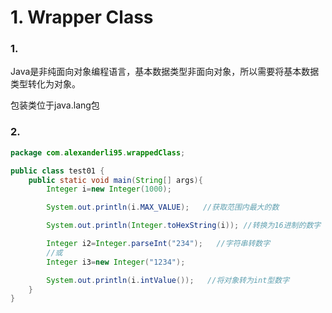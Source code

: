 # 1. Wrapper Class

### 1.

Java是非纯面向对象编程语言，基本数据类型非面向对象，所以需要将基本数据类型转化为对象。

包装类位于java.lang包

### 2.

~~~java
package com.alexanderli95.wrappedClass;

public class test01 {
    public static void main(String[] args){
        Integer i=new Integer(1000);

        System.out.println(i.MAX_VALUE);   //获取范围内最大的数

        System.out.println(Integer.toHexString(i)); //转换为16进制的数字

        Integer i2=Integer.parseInt("234");   //字符串转数字
        //或
        Integer i3=new Integer("1234");

        System.out.println(i.intValue());   //将对象转为int型数字
    }
}

~~~

